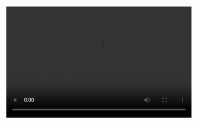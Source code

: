 <video src="https://github.com/JiewenKuang/GSNet_post/tree/master/video/0001-0150.mp4" controls="controls" width="500" height="300">您的浏览器不支持播放该视频！</video>
